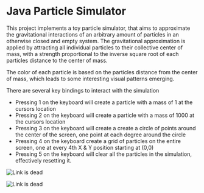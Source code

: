 # Java Particle Simulator
This project implements a toy particle simulator, that aims to approximate the gravitational interactions of an arbitrary amount of particles in an otherwise closed and empty system. The gravitational approximation is applied by attracting all individual particles to their collective center of mass, with a strength proportional to the inverse square root of each particles distance to the center of mass.

The color of each particle is based on the particles distance from the center of mass, which leads to some interesting visual patterns emerging.

There are several key bindings to interact with the simulation
- Pressing 1 on the keyboard will create a particle with a mass of 1 at the cursors location
- Pressing 2 on the keyboard will create a particle with a mass of 1000 at the cursors location
- Pressing 3 on the keyboard will create a create a circle of points around the center of the screen, one point at each degree around the circle
- Pressing 4 on the keyboard create a grid of particles on the entire screen, one at every 4th X & Y position starting at (0,0)
- Pressing 5 on the keyboard will clear all the particles in the simulation, effectively resetting it.

![Link is dead](https://media.giphy.com/media/RgtoFGf8SkISeDq54p/giphy.gif)

![Link is dead](https://media.giphy.com/media/XClIzqMU53ihRTGw4V/giphy.gif)
